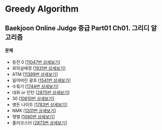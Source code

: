 Greedy Algorithm
=================

Baekjoon Online Judge 중급 Part01 Ch01. 그리디 알고리즘
--------------------------------------------------

#### 문제

* 동전 0 [[11047번 상세보기](https://www.acmicpc.net/problem/11047)]
* 회의실배정 [[1931번 상세보기](https://www.acmicpc.net/problem/1931)]
* ATM [[11399번 상세보기](https://www.acmicpc.net/problem/11399)]
* 잃어버린 괄호 [[1541번 상세보기](https://www.acmicpc.net/problem/1541)]
* 수묶기 [[1744번 상세보기](https://www.acmicpc.net/problem/1744)]
* 대회 or 인턴 [[2875번 상세보기](https://www.acmicpc.net/problem/2875)]
* 30 [[10610번 상세보기](https://www.acmicpc.net/problem/10610)]
* 병든 나이트 [[1783번 상세보기](https://www.acmicpc.net/problem/1783)]
* NMK [[1201번 상세보기](https://www.acmicpc.net/problem/1201)]
* 행렬 [[1080번 상세보기](https://www.acmicpc.net/problem/1080)]
* 롤러코스터 [[2873번 상세보기](https://www.acmicpc.net/problem/2873)]